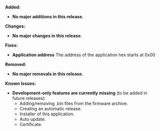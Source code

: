 **Added:**
- **No major additions in this release.**

**Changes:**
- **No major changes in this release.**

**Fixes:**
- **Application address** The address of the application hex starts at 0x00

**Removed:**
- **No major removals in this release.**

**Known Issues:**
- **Development-only features are currently missing** (to be added in future releases):
  - Adding/removing .bin files from the firmware archive.
  - Creating an automatic release.
  - Installer of this application.
  - Auto update.
  - Certificate.

